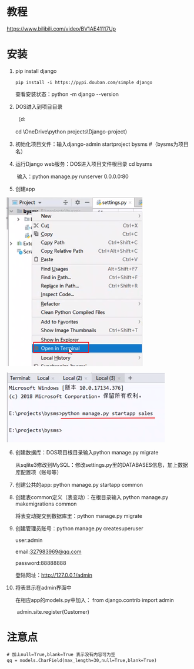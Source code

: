 # 教程

https://www.bilibili.com/video/BV1AE41117Up

# 安装

1. pip install django

   ```
   pip install -i https://pypi.douban.com/simple django
   ```

   查看安装状态：python -m django --version

2. DOS进入到项目目录

   （d:

   cd \OneDrive\python projects\Django-project）

3. 初始化项目文件：输入django-admin startproject bysms       #（bysms为项目名）

4. 运行Django web服务：DOS进入项目文件根目录 cd bysms

   ​										输入：python manage.py runserver 0.0.0.0:80

5. 创建app

![image-20201026134811068](markdownImg/Django/image-20201026134811068.png)

![image-20201026134843740](markdownImg/Django/image-20201026134843740.png)

6. 创建数据库：DOS项目根目录输入python manage.py migrate

   从sqlite3修改到MySQL：修改settings.py里的DATABASES信息，加上数据库配置项（账号等）

7. 创建公共的app: python manage.py startapp common

8. 创建表common定义（表变动）：在根目录输入 python manage.py makemigrations common

   将表变动提交到数据库里：python manage.py migrate

9. 创建管理员账号：python manage.py createsuperuser

   user:admin

   email:327983969@qq.com

   password:88888888

   登陆网址：http://127.0.0.1/admin

10. 将表显示在admin界面中

    在相应app的models.py中加入： from django.contrib import admin

    ​														 admin.site.register(Customer)

# 注意点

```
# 加上null=True,blank=True 表示没有内容可为空
qq = models.CharField(max_length=30,null=True,blank=True)
```

